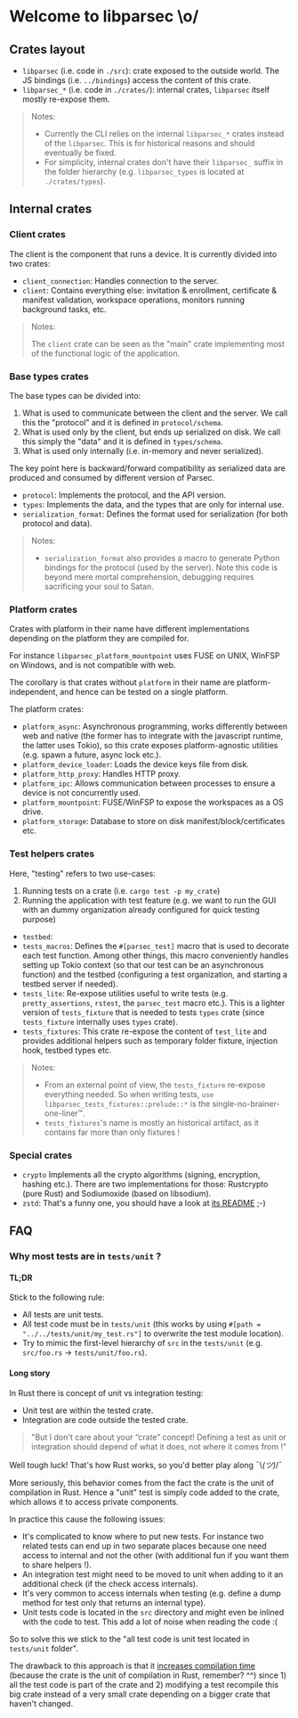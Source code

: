 # Welcome to libparsec \o/

## Crates layout

- `libparsec` (i.e. code in `./src`): crate exposed to the outside world. The JS bindings (i.e. `../bindings`)
  access the content of this crate.
- `libparsec_*` (i.e. code in `./crates/`): internal crates, `libparsec` itself mostly
  re-expose them.

> Notes:
>
> - Currently the CLI relies on the internal `libparsec_*` crates instead of the
>   `libparsec`. This is for historical reasons and should eventually be fixed.
> - For simplicity, internal crates don't have their `libparsec_` suffix in the
>   folder hierarchy (e.g. `libparsec_types` is located at `./crates/types`).

## Internal crates

### Client crates

The client is the component that runs a device.
It is currently divided into two crates:

- `client_connection`: Handles connection to the server.
- `client`: Contains everything else: invitation & enrollment, certificate & manifest
  validation, workspace operations, monitors running background tasks, etc.

> Notes:
>
> The `client` crate can be seen as the "main" crate implementing most of the
> functional logic of the application.

### Base types crates

The base types can be divided into:

1. What is used to communicate between the client and the server.
   We call this the "protocol" and it is defined in `protocol/schema`.
2. What is used only by the client, but ends up serialized on disk.
   We call this simply the "data" and it is defined in `types/schema`.
3. What is used only internally (i.e. in-memory and never serialized).

The key point here is backward/forward compatibility as serialized data are
produced and consumed by different version of Parsec.

- `protocol`: Implements the protocol, and the API version.
- `types`: Implements the data, and the types that are only for internal use.
- `serialization_format`: Defines the format used for serialization (for both
  protocol and data).

> Notes:
>
> - `serialization_format` also provides a macro to generate Python bindings
>   for the protocol (used by the server). Note this code is beyond mere mortal
>   comprehension, debugging requires sacrificing your soul to Satan.

### Platform crates

Crates with platform in their name have different implementations depending on
the platform they are compiled for.

For instance `libparsec_platform_mountpoint` uses FUSE on UNIX, WinFSP on Windows,
and is not compatible with web.

The corollary is that crates without `platform` in their name are platform-independent,
and hence can be tested on a single platform.

The platform crates:

- `platform_async`: Asynchronous programming, works differently between web and native
  (the former has to integrate with the javascript runtime, the latter uses Tokio), so
  this crate exposes platform-agnostic utilities (e.g. spawn a future, async lock etc.).
- `platform_device_loader`: Loads the device keys file from disk.
- `platform_http_proxy`: Handles HTTP proxy.
- `platform_ipc`: Allows communication between processes to ensure a device is not
                  concurrently used.
- `platform_mountpoint`: FUSE/WinFSP to expose the workspaces as a OS drive.
- `platform_storage`: Database to store on disk manifest/block/certificates etc.

### Test helpers crates

Here, "testing" refers to two use-cases:

1. Running tests on a crate (i.e. `cargo test -p my_crate`)
2. Running the application with test feature (e.g. we want to run the GUI with an
   dummy organization already configured for quick testing purpose)

- `testbed`:
- `tests_macros`: Defines the `#[parsec_test]` macro that is used to decorate each
  test function. Among other things, this macro conveniently handles setting up
  Tokio context (so that our test can be an asynchronous function) and the testbed
  (configuring a test organization, and starting a testbed server if needed).
- `tests_lite`: Re-expose utilities useful to write tests (e.g. `pretty_assertions`,
  `rstest`, the `parsec_test` macro etc.). This is a lighter version of `tests_fixture`
  that is needed to tests `types` crate (since `tests_fixture` internally uses `types`
  crate).
- `tests_fixtures`: This crate re-expose the content of `test_lite` and provides additional
  helpers such as temporary folder fixture, injection hook, testbed types etc.

> Notes:
>
> - From an external point of view, the `tests_fixture` re-expose everything needed.
>   So when writing tests, `use libparsec_tests_fixtures::prelude::*` is the single-no-brainer-one-liner™.
> - `tests_fixtures`'s name is mostly an historical artifact, as it contains far
>   more than only fixtures !

### Special crates

- `crypto` Implements all the crypto algorithms (signing, encryption, hashing etc.). There
  are two implementations for those: Rustcrypto (pure Rust) and Sodiumoxide (based on libsodium).
- `zstd`: That's a funny one, you should have a look at [its README](./crates/zstd/README.md) ;-)

## FAQ

### Why most tests are in `tests/unit` ?

#### TL;DR

Stick to the following rule:

- All tests are unit tests.
- All test code must be in `tests/unit` (this works by using `#[path = "../../tests/unit/my_test.rs"]`
  to overwrite the test module location).
- Try to mimic the first-level hierarchy of `src` in the `tests/unit` (e.g. `src/foo.rs` -> `tests/unit/foo.rs`).

#### Long story

In Rust there is concept of unit vs integration testing:

- Unit test are within the tested crate.
- Integration are code outside the tested crate.

> "But I don't care about your “crate” concept! Defining a test as unit or integration
> should depend of what it does, not where it comes from !"

Well tough luck! That's how Rust works, so you'd better play along ¯\\_(ツ)_/¯

More seriously, this behavior comes from the fact the crate is the unit of compilation
in Rust. Hence a "unit" test is simply code added to the crate, which allows it to
access private components.

In practice this cause the following issues:

- It's complicated to know where to put new tests. For instance two related tests can
  end up in two separate places because one need access to internal and not the other
  (with additional fun if you want them to share helpers !).
- An integration test might need to be moved to unit when adding to it an additional
  check (if the check access internals).
- It's very common to access internals when testing (e.g. define a dump method for test
  only that returns an internal type).
- Unit tests code is located in the `src` directory and might even be inlined with
  the code to test. This add a lot of noise when reading the code :(

So to solve this we stick to the "all test code is unit test located in `tests/unit` folder".

The drawback to this approach is that it [increases compilation time](https://xkcd.com/303/)
(because the crate is the unit of compilation in Rust, remember? ^^) since 1) all
the test code is part of the crate and 2) modifying a test recompile this big crate
instead of a very small crate depending on a bigger crate that haven't changed.
